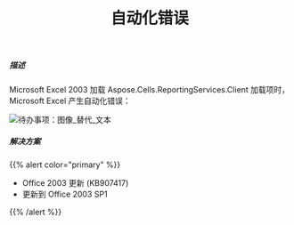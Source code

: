 ﻿---
title: 自动化错误
type: docs
weight: 10
url: /zh/reportingservices/automation-error/
---
##### **描述**
Microsoft Excel 2003 加载 Aspose.Cells.ReportingServices.Client 加载项时，Microsoft Excel 产生自动化错误：

![待办事项：图像_替代_文本](automation-error_1.png)
##### **解决方案**
{{% alert color="primary" %}} 

- Office 2003 更新 (KB907417)
- 更新到 Office 2003 SP1

{{% /alert %}}
